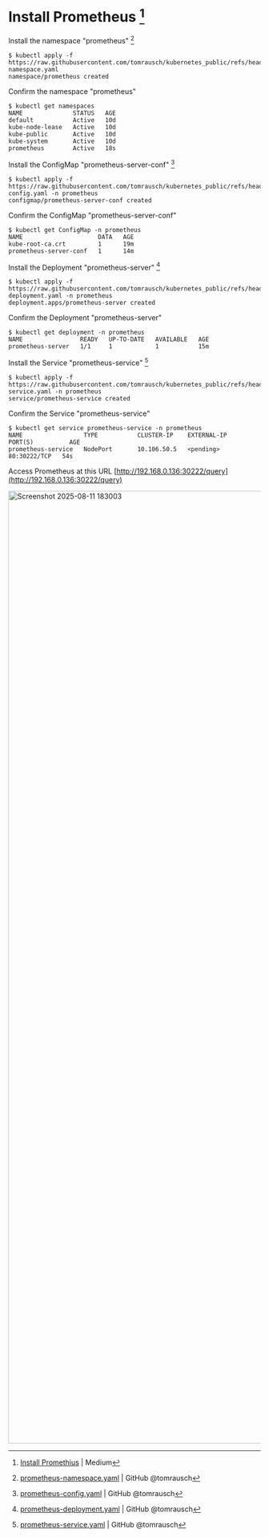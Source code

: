 # Install Prometheus [^install_promethius]

Install the namespace "prometheus" [^prometheus-namespace]
```
$ kubectl apply -f https://raw.githubusercontent.com/tomrausch/kubernetes_public/refs/heads/main/src/prometheus/prometheus-namespace.yaml
namespace/prometheus created
```

Confirm the namespace "prometheus"
```
$ kubectl get namespaces
NAME              STATUS   AGE
default           Active   10d
kube-node-lease   Active   10d
kube-public       Active   10d
kube-system       Active   10d
prometheus        Active   18s
```

Install the ConfigMap "prometheus-server-conf" [^prometheus-server-conf]
```
$ kubectl apply -f https://raw.githubusercontent.com/tomrausch/kubernetes_public/refs/heads/main/src/prometheus/prometheus-config.yaml -n prometheus
configmap/prometheus-server-conf created
```

Confirm the ConfigMap "prometheus-server-conf"
```
$ kubectl get ConfigMap -n prometheus
NAME                     DATA   AGE
kube-root-ca.crt         1      19m
prometheus-server-conf   1      14m
```

Install the Deployment "prometheus-server" [^prometheus-server]
```
$ kubectl apply -f https://raw.githubusercontent.com/tomrausch/kubernetes_public/refs/heads/main/src/prometheus/prometheus-deployment.yaml -n prometheus
deployment.apps/prometheus-server created
```

Confirm the Deployment "prometheus-server"
```
$ kubectl get deployment -n prometheus
NAME                READY   UP-TO-DATE   AVAILABLE   AGE
prometheus-server   1/1     1            1           15m
```

Install the Service "prometheus-service" [^prometheus-service]
```
$ kubectl apply -f https://raw.githubusercontent.com/tomrausch/kubernetes_public/refs/heads/main/src/prometheus/prometheus-service.yaml -n prometheus
service/prometheus-service created
```

Confirm the Service "prometheus-service"
```
$ kubectl get service prometheus-service -n prometheus
NAME                 TYPE           CLUSTER-IP    EXTERNAL-IP   PORT(S)          AGE
prometheus-service   NodePort       10.106.50.5   <pending>     80:30222/TCP   54s
```

Access Prometheus at this URL [http://192.168.0.136:30222/query](http://192.168.0.136:30222/query)

<img width="3839" height="1899" alt="Screenshot 2025-08-11 183003" src="https://github.com/user-attachments/assets/ed3a11ec-075b-4477-91d6-c98ab54aa2f8" />


[^install_promethius]: [Install Promethius](https://medium.com/@vinoji2005/install-prometheus-on-kubernetes-tutorial-and-example-6b3c800e7e1c) | Medium
[^prometheus-namespace]: [prometheus-namespace.yaml](https://raw.githubusercontent.com/tomrausch/kubernetes_public/refs/heads/main/src/prometheus/prometheus-namespace.yaml) | GitHub @tomrausch
[^prometheus-server-conf]: [prometheus-config.yaml](https://raw.githubusercontent.com/tomrausch/kubernetes_public/refs/heads/main/src/prometheus/prometheus-config.yaml) | GitHub @tomrausch
[^prometheus-server]: [prometheus-deployment.yaml](https://raw.githubusercontent.com/tomrausch/kubernetes_public/refs/heads/main/src/prometheus/prometheus-deployment.yaml) | GitHub @tomrausch
[^prometheus-service]: [prometheus-service.yaml](https://raw.githubusercontent.com/tomrausch/kubernetes_public/refs/heads/main/src/prometheus/prometheus-service.yaml) | GitHub @tomrausch
